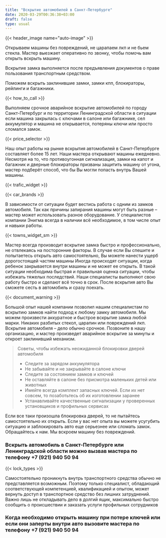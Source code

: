```yaml
---
title: "Вскрытие автомобилей в Санкт-Петербурге"
date: 2020-03-29T00:36:38+03:00
draft: false
type: usual
---
```


{{< header_image name="auto-image" >}}

Открываем машины без повреждений, не царапаем лкп и не бьем стекла. Мастер выезжает оперативно по звонку, чтобы помочь вам открыть вскрыть машину.

Вскрытие замка выполняется после предъявления документов о праве пользования транспортным средством. 

Поможем вскрыть заклинившие замки, замки кпп, блокираторы, рейлинги и багажники.

{{< how_to_call >}}

Выполняем срочное аварийное вскрытие автомобилей по городу Санкт-Петербург и по территории Ленинградской области в ситуации если машина закрылась с ключами в салоне или багажнике, сел аккумулятор и машина не открывается, потеряны ключи или просто сломался замок.

{{< price_selector >}}

Наш опыт работы на рынке вскрытия автомобилей в Санкт-Петербурге составляет более 15 лет. Наши мастера открывают машины ежедневно. Несмотря на то, что противоугонная сигнализация, замки на капот и багажник и дверные блокираторы призваны защитить машину от угона, мастер подберёт способ, что бы Вы могли попасть внутрь Вашей машины.

{{< trafic_widget >}}

{{< car_brands >}}

В зависимости от ситуации будет вестись работа с одним из замков автомобиля. Так как причины запирания машины могут быть разные – мастер может использовать разное оборудование. У специалистов компании Энигма всегда в наличии всё необходимое, в том числе опыт и навыки работы.

{{< towns_widget_sm >}}

Мастер всегда производит вскрытие замка быстро и профессионально, не отвлекаясь на посторонние факторы. В случае если Вы спешите и попытаетесь открыть авто самостоятельно, Вы можете нанести ущерб дорогостоящей частям машины Иногда происходят ситуации, когда ребенок закрывается внутри машины и не может ее открыть. В такой ситуации необходима быстрая и правильная оценка ситуации, чтобы избежать тяжелых последствий. Наши специалисты выполняют свою работу быстро и сделают всё точно в срок. После вскрытия авто Вы сможете сесть в автомобиль и сразу поехать.

{{< document_warning >}}

Большой опыт нашей компании позволил нашим специалистам по вскрытию замков найти подход к любому замку автомобиля. Мы можем произвести аккуратное и быстрое вскрытие замка любой марки. Никаких разбитых стекол, царапин или повреждений лкп. Вскрытие автомобиля – дело обычно срочное. Позвоните в нашу организацию, и мастер произведет аварийное вскрытие за минуты и откроет заклинивший механизм.

> Советы, чтобы избежать неожиданной блокировки дверей автомобиля
> - Следите за зарядом аккумулятора
> - Не забывайте и не закрывайте в салоне ключи
> - Следите за состоянием замков и ключей
> - Не оставляйте в салоне без присмотра маленьких детей или животных
> - Имейте всегда комплект запасных ключей. Если их нет совсем, то позаботьтесь об их изготовлении заранее
> - Устанавливайте качественные сигнализации у проверенных установщиков и профильных сервисах

Если все таки произошла блокировка дверей, то не пытайтесь самостоятельно их открыть. Если у вас нет опыта вы можете усугубить ситуацию и заблокировать авто еще серьезнее или сломать замок. Обращайтесь к нам. Мы вскроем машину без повреждений.

### Вскрыть автомобиль в Санкт-Петербурге или Ленинградской области можно вызвав мастера по телефону +7&#160;(921)&#160;940&#160;50&#160;94

{{< lock_types >}}

Самостоятельно проникнуть внутрь транспортного средства обычно не представляется возможным. Поэтому только специалист, обладающий соответствующей компетенцией, квалификацией и опытом, может вернуть доступ в транспортное средство без лишних затруднений. Важно лишь не откладывать дело в долгий ящик, максимально быстро сообщить о происшествии и заказать услуги профильных сотрудников

### Когда необходимо открыть машину при потере ключей или если они заперты внутри авто вызовите мастера по телефону +7&#160;(921)&#160;940&#160;50&#160;94

